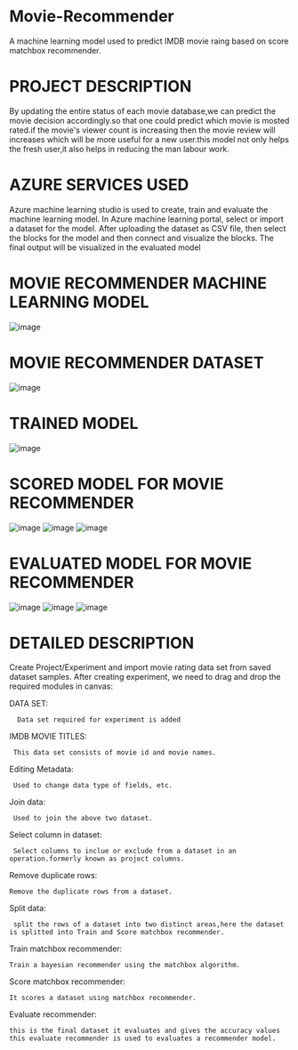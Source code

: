 # Movie-Recommender
A machine learning model used  to predict IMDB movie raing based on score matchbox recommender.
# PROJECT DESCRIPTION
By updating the entire status of each movie database,we can predict the movie decision accordingly.so that one could predict which movie is mosted rated.if the movie's viewer count is increasing then the movie review will increases which will be more useful for a new user.this model not only helps the fresh user,it also helps in reducing the man labour work. 
# AZURE SERVICES USED 
Azure machine learning studio is used to create, train and evaluate the machine learning model. In Azure machine learning portal, select or import a dataset for the model. After uploading the dataset as CSV file, then select the blocks for the model and then connect and visualize the blocks. The final output will be visualized in the evaluated model
# MOVIE RECOMMENDER MACHINE LEARNING MODEL
![image](https://user-images.githubusercontent.com/84977902/152303532-0d631c26-7af9-4313-8ee2-116ac0cf37da.png)
# MOVIE RECOMMENDER DATASET
![image](https://user-images.githubusercontent.com/84977902/152303706-695eec50-41ed-41e6-add2-3a042cb8e7a0.png)
# TRAINED MODEL
![image](https://user-images.githubusercontent.com/84977902/152303916-8beabc9d-861d-4838-8792-6ac001c8e3dd.png)
# SCORED MODEL FOR MOVIE RECOMMENDER
![image](https://user-images.githubusercontent.com/84977902/152304146-43c4b93b-4465-442b-bd97-06df41a657b9.png)
![image](https://user-images.githubusercontent.com/84977902/152304227-5779abf5-4010-4982-ad43-c89ea82e0470.png)
![image](https://user-images.githubusercontent.com/84977902/152304301-f3b2cbd0-b19c-4b07-8017-d9eca1f69f28.png)
# EVALUATED MODEL FOR MOVIE RECOMMENDER
![image](https://user-images.githubusercontent.com/84977902/152304629-f6463525-4704-45a7-a638-7865a0c0b685.png)
![image](https://user-images.githubusercontent.com/84977902/152304713-46c87597-4e6f-4d68-90d5-3b29014d654f.png)
![image](https://user-images.githubusercontent.com/84977902/152304887-539a41ca-be1c-4649-bb4f-ea9a47791764.png)
# DETAILED DESCRIPTION
Create Project/Experiment and import movie rating data set from saved dataset samples. After creating experiment, we need to drag and drop the required modules in canvas:

 
 
   DATA SET:
 
      Data set required for experiment is added
   
   IMDB MOVIE TITLES:
 
     This data set consists of movie id and movie names.
   
   Editing Metadata:
 
     Used to change data type of fields, etc.
   
   Join data:
 
     Used to join the above two dataset.
   
  Select column in dataset:
 
     Select columns to inclue or exclude from a dataset in an operation.formerly known as project columns.
   
  Remove duplicate rows:
 
    Remove the duplicate rows from a dataset.
   
  Split data:
 
     split the rows of a dataset into two distinct areas,here the dataset is splitted into Train and Score matchbox recommender.
   
  Train matchbox recommender:
 
    Train a bayesian recommender using the matchbox algorithm.
   
  Score matchbox recommender:
 
    It scores a dataset using matchbox recommender.
   
  Evaluate recommender:
 
    this is the final dataset it evaluates and gives the accuracy values 
    this evaluate recommender is used to evaluates a recommender model.
